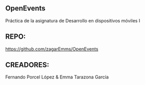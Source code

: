 ## OpenEvents

Práctica de la asignatura de Desarrollo en dispositivos móviles I

## REPO:

https://github.com/zagarEmms/OpenEvents

## CREADORES:

Fernando Porcel López & Emma Tarazona García
